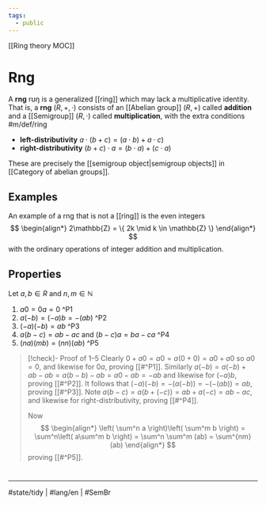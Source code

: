 ```yaml
---
tags:
  - public
---
```

[[Ring theory MOC]]
# Rng
A **rng** <span class="broad">rʊŋ</span> is a generalized [[ring]] which may lack a multiplicative identity.
That is, a **rng** $(R, +, \cdot)$ consists of an [[Abelian group]] $(R, +)$ called **addition**
and a [[Semigroup]] $(R, \cdot)$ called **multiplication**, with the extra conditions #m/def/ring
- **left-distributivity** $a \cdot (b + c) = (a \cdot b) + a \cdot c)$
- **right-distributivity** $(b + c) \cdot a = (b \cdot a) + (c \cdot a)$

These are precisely the [[semigroup object|semigroup objects]] in [[Category of abelian groups]].

## Examples

An example of a rng that is not a [[ring]] is the even integers
$$
\begin{align*}
2\mathbb{Z} = \{ 2k \mid k \in \mathbb{Z} \}
\end{align*}
$$
with the ordinary operations of integer addition and multiplication.

## Properties

Let $a,b \in R$ and $n,m \in \mathbb{N}$

1. $a 0 = 0a = 0$ ^P1
2. $a(-b) = (-a)b = -(ab)$ ^P2
3. $(-a)(-b) = ab$ ^P3
4. $a(b-c)=ab-ac$ and $(b-c)a = ba - ca$ ^P4
5. $(na)(mb)=(nn)(ab)$ ^P5

> [!check]- Proof of 1–5
> Clearly $0 + a 0 = a 0 = a(0 + 0) = a 0 + a 0$ so $a 0 = 0$,
> and likewise for $0a$, proving [[#^P1]].
> Similarly $a(-b) =a(-b) + ab - ab = a(b-b) - ab = a 0 - ab = -ab$ and likewise for $(-a)b$, proving [[#^P2]].
> It follows that $(-a)(-b) = -(a(-b)) = -(-(ab)) = ab$, proving [[#^P3]].
> Note
> $a(b-c) = a(b + (-c)) =ab + a(-c) = ab-ac$, and likewise for right-distributivity, proving [[#^P4]].
> 
> Now
> $$
> \begin{align*}
> \left( \sum^n a \right)\left( \sum^m b \right) = \sum^n\left(  a\sum^m b \right) = \sum^n \sum^m (ab) = \sum^{nm} (ab)
> \end{align*}
> $$
> proving [[#^P5]].
> <span class="QED"/>

#
---
#state/tidy | #lang/en | #SemBr
